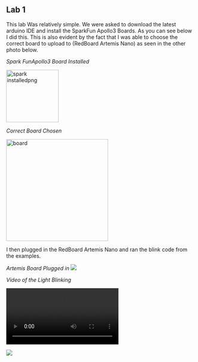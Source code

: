 ## Lab 1

This lab Was relatively simple. We were asked to download the latest arduino IDE and install the SparkFun Apollo3 Boards. As you can see below I did this. This is also evident by the fact that I was able to choose the correct board to upload to (RedBoard Artemis Nano) as seen in the other photo below.


*Spark FunApollo3 Board Installed*

<img width="140" alt="spark installedpng" src="https://user-images.githubusercontent.com/89661904/214734151-92a7946a-5dd6-49c3-9cf5-a6f022f13194.png">



*Correct Board Chosen*


<img width="272" alt="board" src="https://user-images.githubusercontent.com/89661904/214734731-ecbf085a-6e89-43e3-8784-fc8480f2d6fb.png">


I then plugged in the RedBoard Artemis Nano and ran the blink code from the examples. 


*Artemis Board Plugged in*
![](https://user-images.githubusercontent.com/89661904/214735930-b352260d-d1ac-4031-9c57-06db4b2dc1f8.jpg)

*Video of the Light Blinking*

![](https://user-images.githubusercontent.com/89661904/214737368-16a09cff-1476-4e5e-bf80-f415c7d8b30f.MOV)

![](https://youtube.com/shorts/dIMhkwiaZEY?feature=share)












